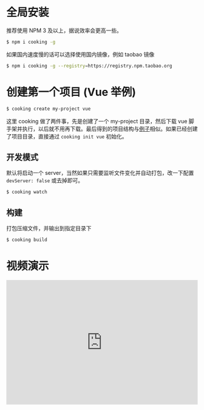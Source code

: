 <!-- toc -->

# 全局安装

推荐使用 NPM 3 及以上，据说效率会更高一些。

```bash
$ npm i cooking -g
```

如果国内速度慢的话可以选择使用国内镜像，例如 taobao 镜像
```bash
$ npm i cooking -g --registry=https://registry.npm.taobao.org
```

# 创建第一个项目 (Vue 举例)
```bash
$ cooking create my-project vue
```

这里 cooking 做了两件事，先是创建了一个 my-project 目录，然后下载 vue 脚手架并执行，以后就不用再下载。最后得到的项目结构与[例子](example.md)相似。如果已经创建了项目目录，直接通过 `cooking init vue` 初始化。

## 开发模式
默认将启动一个 server，当然如果只需要监听文件变化并自动打包，改一下配置  `devServer: false` 或去掉即可。

```bash
$ cooking watch
```

## 构建
打包压缩文件，并输出到指定目录下
```bash
$ cooking build
```

# 视频演示
<div style="position: relative; padding-bottom: 65%; height: 0;">
  <iframe style="position: absolute; height: 100%; width: 100%;" src="http://player.youku.com/embed/XMTU1NDI1OTgwOA==" frameborder=0 allowfullscreen></iframe>
</div>